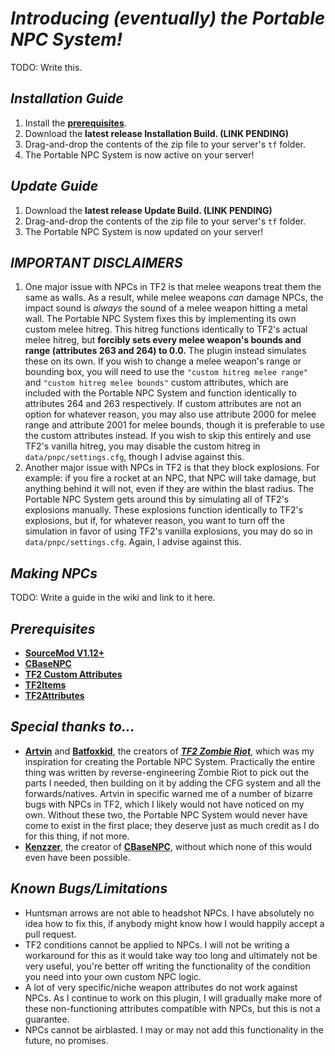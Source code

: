 # *Introducing (eventually) the Portable NPC System!*
TODO: Write this.

## *Installation Guide*
1. Install the **[prerequisites]()**.
2. Download the **latest release Installation Build. (LINK PENDING)**
3. Drag-and-drop the contents of the zip file to your server's `tf` folder.
4. The Portable NPC System is now active on your server!

## *Update Guide*
1. Download the **latest release Update Build. (LINK PENDING)**
2. Drag-and-drop the contents of the zip file to your server's `tf` folder.
3. The Portable NPC System is now updated on your server!

## *IMPORTANT DISCLAIMERS*
1. One major issue with NPCs in TF2 is that melee weapons treat them the same as walls. As a result, while melee weapons *can* damage NPCs, the impact sound is *always* the sound of a melee weapon hitting a metal wall. The Portable NPC System fixes this by implementing its own custom melee hitreg. This hitreg functions identically to TF2's actual melee hitreg, but **forcibly sets every melee weapon's bounds and range (attributes 263 and 264) to 0.0.** The plugin instead simulates these on its own. If you wish to change a melee weapon's range or bounding box, you will need to use the `"custom hitreg melee range"` and `"custom hitreg melee bounds"` custom attributes, which are included with the Portable NPC System and function identically to attributes 264 and 263 respectively. If custom attributes are not an option for whatever reason, you may also use attribute 2000 for melee range and attribute 2001 for melee bounds, though it is preferable to use the custom attributes instead. If you wish to skip this entirely and use TF2's vanilla hitreg, you may disable the custom hitreg in `data/pnpc/settings.cfg`, though I advise against this.
2. Another major issue with NPCs in TF2 is that they block explosions. For example: if you fire a rocket at an NPC, that NPC will take damage, but anything behind it will not, even if they are within the blast radius. The Portable NPC System gets around this by simulating all of TF2's explosions manually. These explosions function identically to TF2's explosions, but if, for whatever reason, you want to turn off the simulation in favor of using TF2's vanilla explosions, you may do so in `data/pnpc/settings.cfg`. Again, I advise against this.

## *Making NPCs*
TODO: Write a guide in the wiki and link to it here.

## *Prerequisites*
- **[SourceMod V1.12+](https://www.sourcemod.net/downloads.php?branch=dev)**
- **[CBaseNPC](https://github.com/TF2-DMB/CBaseNPC?tab=readme-ov-file)**
- **[TF2 Custom Attributes](https://forums.alliedmods.net/showthread.php?p=2703773)**
- **[TF2Items](https://github.com/asherkin/TF2Items)**
- **[TF2Attributes](https://github.com/FlaminSarge/tf2attributes)**

## *Special thanks to...*
- **[Artvin](https://github.com/artvin01)** and **[Batfoxkid](https://github.com/Batfoxkid)**, the creators of ***[TF2 Zombie Riot](https://github.com/artvin01/TF2-Zombie-Riot)***, which was my inspiration for creating the Portable NPC System. Practically the entire thing was written by reverse-engineering Zombie Riot to pick out the parts I needed, then building on it by adding the CFG system and all the forwards/natives. Artvin in specific warned me of a number of bizarre bugs with NPCs in TF2, which I likely would not have noticed on my own. Without these two, the Portable NPC System would never have come to exist in the first place; they deserve just as much credit as I do for this thing, if not more.
- **[Kenzzer](https://github.com/Kenzzer)**, the creator of **[CBaseNPC](https://github.com/TF2-DMB/CBaseNPC?tab=readme-ov-file)**, without which none of this would even have been possible.

## *Known Bugs/Limitations*
- Huntsman arrows are not able to headshot NPCs. I have absolutely no idea how to fix this, if anybody might know how I would happily accept a pull request.
- TF2 conditions cannot be applied to NPCs. I will not be writing a workaround for this as it would take way too long and ultimately not be very useful, you're better off writing the functionality of the condition you need into your own custom NPC logic.
- A lot of very specific/niche weapon attributes do not work against NPCs. As I continue to work on this plugin, I will gradually make more of these non-functioning attributes compatible with NPCs, but this is not a guarantee.
- NPCs cannot be airblasted. I may or may not add this functionality in the future, no promises.
